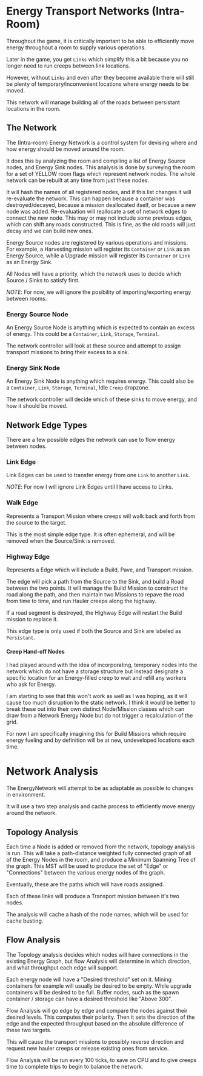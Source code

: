 # Energy Transport Networks (Intra-Room)

Throughout the game, it is critically important to be able to efficiently move energy throughout a room to supply various operations.

Later in the game, you get `Links` which simplify this a bit because you no longer need to run creeps between link locations.

However, without `Links` and even after they become available there will still be plenty of temporary/inconvenient locations where energy needs to be moved.

This network will manage building all of the roads between persistant locations in the room.

## The Network

The (Intra-room) Energy Network is a control system for devising where and how energy should be moved around the room.

It does this by analyzing the room and compiling a list of Energy Source nodes, and Energy Sink nodes. This analysis is done by surveying the room for a set of YELLOW room flags which represent network nodes. The whole network can be rebuilt at any time from just these nodes.

It will hash the names of all registered nodes, and if this list changes it will re-evaluate the network. This can happen because a container was destroyed/decayed, because a mission deallocated itself, or because a new node was added. Re-evaluation will reallocate a set of network edges to connect the new node. This may or may not include some previous edges, which can shift any roads constructed. This is fine, as the old roads will just decay and we can build new ones.

Energy Source nodes are registered by various operations and missions. For example, a Harvesting mission will register its `Container` or `Link` as an Energy Source, while a Upgrade mission will register its `Container` or `Link` as an Energy Sink.

All Nodes will have a priority, which the network uses to decide which Source / Sinks to satisfy first.

*NOTE*: For now, we will ignore the posibility of importing/exporting energy between rooms.

### Energy Source Node

An Energy Source Node is anything which is expected to contain an excess of energy. This could be a `Container`, `Link`, `Storage`, `Terminal`.

The network controller will look at these source and attempt to assign transport missions to bring their excess to a sink.

### Energy Sink Node

An Energy Sink Node is anything which requires energy. This could also be a `Container`, `Link`, `Storage`, `Terminal`, Idle `Creep` dropzone.

The network controller will decide which of these sinks to move energy, and how it should be moved.

## Network Edge Types

There are a few possible edges the network can use to flow energy between nodes.

### Link Edge

Link Edges can be used to transfer energy from one `Link` to another `Link`.

*NOTE*: For now I will ignore Link Edges until I have access to Links.

### Walk Edge

Represents a Transport Mission where creeps will walk back and forth from the source to the target.

This is the most simple edge type. It is often ephemeral, and will be removed when the Source/Sink is removed.

### Highway Edge

Represents a Edge which will include a Build, Pave, and Transport mission.

The edge will pick a path from the Source to the Sink, and build a Road between the two points. It will manage the Build Mission to construct the road along the path, and then maintain two Missions to repave the road from time to time, and run Hauler creeps along the highway.

If a road segment is destroyed, the Highway Edge will restart the Build mission to replace it.

This edge type is only used if both the Source and Sink are labeled as `Persistant`.

#### Creep Hand-off Nodes

I had played around with the idea of incorporating, temporary nodes into the network which do not have a storage structure but instead designate a specific location for an Energy-filled creep to wait and refill any workers who ask for Energy.

I am starting to see that this won't work as well as I was hoping, as it will cause too much disruption to the static network. I think it would be better to break these out into their own distinct Node/Mission classes which can draw from a Network Energy Node but do not trigger a recalculation of the grid.

For now I am specifically imagining this for Build Missions which require energy fueling and by definition will be at new, undeveloped locations each time.


# Network Analysis

The EnergyNetwork will attempt to be as adaptable as possible to changes in environment.

It will use a two step analysis and cache process to efficiently move energy around the network.

## Topology Analysis

Each time a Node is added or removed from the network, topology analysis is run. This will take a path-distance weighted fully connected graph of all of the Energy Nodes in the room, and produce a Minimum Spanning Tree of the graph. This MST will be used to produce the set of "Edge" or "Connections" between the various energy nodes of the graph.

Eventually, these are the paths which will have roads assigned.

Each of these links will produce a Transport mission between it's two nodes.

The analysis will cache a hash of the node names, which will be used for cache busting.

## Flow Analysis

The Topology analysis decides which nodes will have connections in the existing Energy Graph, but flow Analysis will determine in which direction, and what throughput each edge will support.

Each energy node will have a "Desired threshold" set on it. Mining containers for example will usually be desired to be empty. While upgrade containers will be desired to be full. Buffer nodes, such as the spawn container / storage can have a desired threshold like "Above 300".

Flow Analysis will go edge by edge and compare the nodes against their desired levels. This computes their polarity. Then it sets the direction of the edge and the expected throughput based on the absolute difference of these two targets.

This will cause the transport missions to possibly reverse direction and request new hauler creeps or release existing ones from service.

Flow Analysis will be run every 100 ticks, to save on CPU and to give creeps time to complete trips to begin to balance the network.
